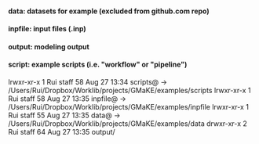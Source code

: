 #### data:      datasets for example (excluded from github.com repo)

#### inpfile:	input files (.inp)

#### output:	modeling output

#### script:	example scripts (i.e. "workflow" or "pipeline")



lrwxr-xr-x  1 Rui  staff  58 Aug 27 13:34 scripts@ -> /Users/Rui/Dropbox/Worklib/projects/GMaKE/examples/scripts
lrwxr-xr-x  1 Rui  staff  58 Aug 27 13:35 inpfile@ -> /Users/Rui/Dropbox/Worklib/projects/GMaKE/examples/inpfile
lrwxr-xr-x  1 Rui  staff  55 Aug 27 13:35 data@ -> /Users/Rui/Dropbox/Worklib/projects/GMaKE/examples/data
drwxr-xr-x  2 Rui  staff  64 Aug 27 13:35 output/